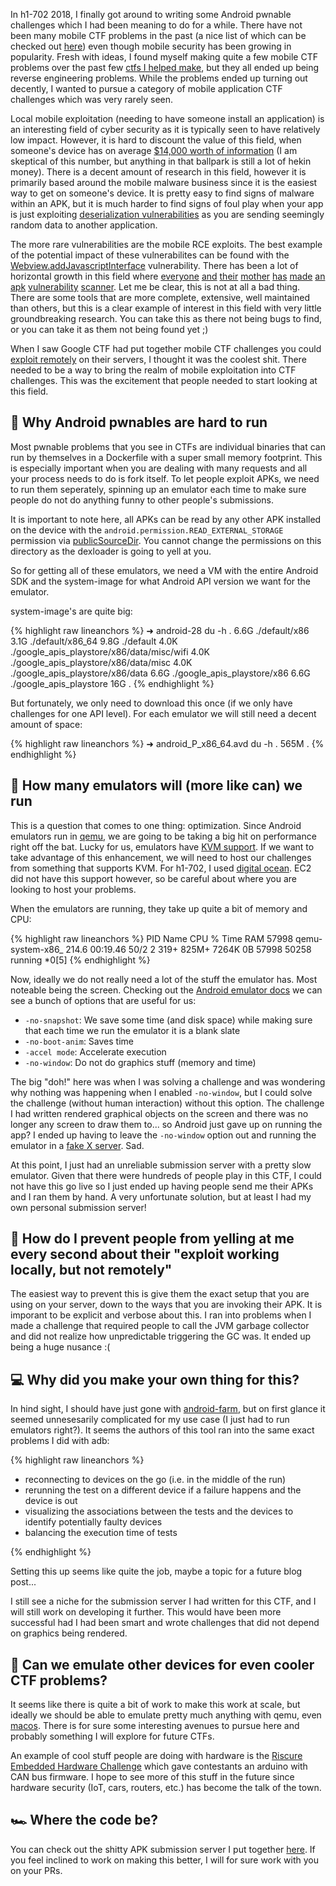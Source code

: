 
In h1-702 2018, I finally got around to writing some Android pwnable challenges which I had been meaning to do for a while. There have not been many mobile CTF problems in the past (a nice list of which can be checked out [here](https://github.com/xtiankisutsa/awesome-mobile-CTF)) even though mobile security has been growing in popularity. Fresh with ideas, I found myself making quite a few mobile CTF problems over the past few [ctfs I helped make](/ctf/hackerone/2018/06/10/making-h1-ctfs/), but they all ended up being reverse engineering problems. While the problems ended up turning out decently, I wanted to pursue a category of mobile application CTF challenges which was very rarely seen.

Local mobile exploitation (needing to have someone install an application) is an interesting field of cyber security as it is typically seen to have relatively low impact. However, it is hard to discount the value of this field, when someone's device has on average [$14,000 worth of information](https://www.ponemon.org/blog/how-much-is-the-data-on-your-mobile-device-worth) (I am skeptical of this number, but anything in that ballpark is still a lot of hekin money). There is a decent amount of research in this field, however it is primarily based around the mobile malware business since it is the easiest way to get on someone's device. It is pretty easy to find signs of malware within an APK, but it is much harder to find signs of foul play when your app is just exploiting [deserialization vulnerabilities](https://lgtm.com/blog/android_deserialization) as you are sending seemingly random data to another application. 

The more rare vulnerabilities are the mobile RCE exploits. The best example of the potential impact of these vulnerabilites can be found with the [Webview.addJavascriptInterface](https://labs.mwrinfosecurity.com/blog/webview-addjavascriptinterface-remote-code-execution/) vulnerability. There has been a lot of horizontal growth in this field where [everyone](https://github.com/linkedin/qark) [and](https://labs.mwrinfosecurity.com/tools/drozer/) [their](https://github.com/MobSF/Mobile-Security-Framework-MobSF) [mother](https://github.com/AndroBugs/AndroBugs_Framework) [has](https://github.com/spotbugs/spotbugs) [made](https://github.com/Sable/soot) [an](https://github.com/facebook/infer) [apk](https://github.com/sonyxperiadev/ApkAnalyser) [vulnerability](https://github.com/honeynet/apkinspector) [scanner](https://github.com/honeynet/apkinspector). Let me be clear, this is not at all a bad thing. There are some tools that are more complete, extensive, well maintained than others, but this is a clear example of interest in this field with very little groundbreaking research. You can take this as there not being bugs to find, or you can take it as them not being found yet ;)

When I saw Google CTF had put together mobile CTF challenges you could [exploit remotely](https://github.com/ctfs/write-ups-2016/tree/master/google-ctf-2016/mobile) on their servers, I thought it was the coolest shit. There needed to be a way to bring the realm of mobile exploitation into CTF challenges. This was the excitement that people needed to start looking at this field.

## 👷 Why Android pwnables are hard to run

Most pwnable problems that you see in CTFs are individual binaries that can run by themselves in a Dockerfile with a super small memory footprint. This is especially important when you are dealing with many requests and all your process needs to do is fork itself. To let people exploit APKs, we need to run them seperately, spinning up an emulator each time to make sure people do not do anything funny to other people's submissions.

It is important to note here, all APKs can be read by any other APK installed on the device with the `android.permission.READ_EXTERNAL_STORAGE` permission via [publicSourceDir](https://developer.android.com/reference/android/content/pm/ApplicationInfo.html#publicSourceDir). You cannot change the permissions on this directory as the dexloader is going to yell at you. 

So for getting all of these emulators, we need a VM with the entire Android SDK and the system-image for what Android API version we want for the emulator.

system-image's are quite big:

{% highlight raw lineanchors %}
➜  android-28 du -h .
6.6G	./default/x86
3.1G	./default/x86_64
9.8G	./default
4.0K	./google_apis_playstore/x86/data/misc/wifi
4.0K	./google_apis_playstore/x86/data/misc
4.0K	./google_apis_playstore/x86/data
6.6G	./google_apis_playstore/x86
6.6G	./google_apis_playstore
16G	.
{% endhighlight %}

But fortunately, we only need to download this once (if we only have challenges for one API level). For each emulator we will still need a decent amount of space:

{% highlight raw lineanchors %}
➜  android_P_x86_64.avd du -h .
565M	.
{% endhighlight %}

## 🔢 How many emulators will (more like can) we run

This is a question that comes to one thing: optimization. Since Android emulators run in [qemu](https://www.qemu.org/), we are going to be taking a big hit on performance right off the bat. Lucky for us, emulators have [KVM support](https://developer.android.com/studio/run/emulator-acceleration). If we want to take advantage of this enhancement, we will need to host our challenges from something that supports KVM. For h1-702, I used [digital ocean](https://www.digitalocean.com/). EC2 did not have this support however, so be careful about where you are looking to host your problems. 

When the emulators are running, they take up quite a bit of memory and CPU:

{% highlight raw lineanchors %}
PID	Name		  CPU %  Time	   	  		RAM
57998   qemu-system-x86_  214.6  00:19.46  50/2   2     319+    825M+   7264K   0B      57998  50258  running   *0[5]
{% endhighlight %}

Now, ideally we do not really need a lot of the stuff the emulator has. Most noteable being the screen. Checking out the [Android emulator docs](https://developer.android.com/studio/run/emulator-commandline) we can see a bunch of options that are useful for us:

* `-no-snapshot`: We save some time (and disk space) while making sure that each time we run the emulator it is a blank slate
* `-no-boot-anim`: Saves time
* `-accel mode`: Accelerate execution
* `-no-window`: Do not do graphics stuff (memory and time)

The big "doh!" here was when I was solving a challenge and was wondering why nothing was happening when I enabled `-no-window`, but I could solve the challenge (without human interaction) without this option. The challenge I had written rendered graphical objects on the screen and there was no longer any screen to draw them to... so Android just gave up on running the app? I ended up having to leave the `-no-window` option out and running the emulator in a [fake X server](http://elementalselenium.com/tips/38-headless). Sad.

At this point, I just had an unreliable submission server with a pretty slow emulator. Given that there were hundreds of people play in this CTF, I could not have this go live so I just ended up having people send me their APKs and I ran them by hand. A very unfortunate solution, but at least I had my own personal submission server!

## 😤 How do I prevent people from yelling at me every second about their "exploit working locally, but not remotely"

The easiest way to prevent this is give them the exact setup that you are using on your server, down to the ways that you are invoking their APK. It is imporant to be explicit and verbose about this. I ran into problems when I made a challenge that required people to call the JVM garbage collector and did not realize how unpredictable triggering the GC was. It ended up being a huge nusance :(

## 💻 Why did you make your own thing for this?

In hind sight, I should have just gone with [android-farm](https://medium.com/@Malinskiy/android-ci-with-kubernetes-684713a83eec), but on first glance it seemed unnesesarily complicated for my use case (I just had to run emulators right?). It seems the authors of this tool ran into the same exact problems I did with adb:

{% highlight raw lineanchors %}

* reconnecting to devices on the go (i.e. in the middle of the run)
* rerunning the test on a different device if a failure happens and the device is out
* visualizing the associations between the tests and the devices to identify potentially faulty devices
* balancing the execution time of tests

{% endhighlight %}

Setting this up seems like quite the job, maybe a topic for a future blog post...

I still see a niche for the submission server I had written for this CTF, and I will still work on developing it further. This would have been more successful had I had been smart and wrote challenges that did not depend on graphics being rendered.

## 📱 Can we emulate other devices for even cooler CTF problems?

It seems like there is quite a bit of work to make this work at scale, but ideally we should be able to emulate pretty much anything with qemu, even [macos](https://github.com/kholia/OSX-KVM). There is for sure some interesting avenues to pursue here and probably something I will explore for future CTFs.

An example of cool stuff people are doing with hardware is the [Riscure Embedded Hardware Challenge](https://www.youtube.com/watch?v=u_U6F2Kkbb0) which gave contestants an arduino with CAN bus firmware. I hope to see more of this stuff in the future since hardware security (IoT, cars,  routers, etc.) has become the talk of the town.

## 🏎️ Where the code be?

You can check out the shitty APK submission server I put together [here](https://github.com/breadchris/apk-submission-queue). If you feel inclined to work on making this better, I will for sure work with you on your PRs.
